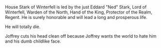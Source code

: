 House Stark of Winterfell is led by the just Eddard "Ned" Stark, Lord of
Winterfell, Warden of the North, Hand of the King, Protector of the Realm,
Regent.  He is surely honorable and will lead a long and prosperous life.

He will totally die.

Joffrey cuts his head clean off because Joffrey wants the world to hate him and his dumb childlike face.
